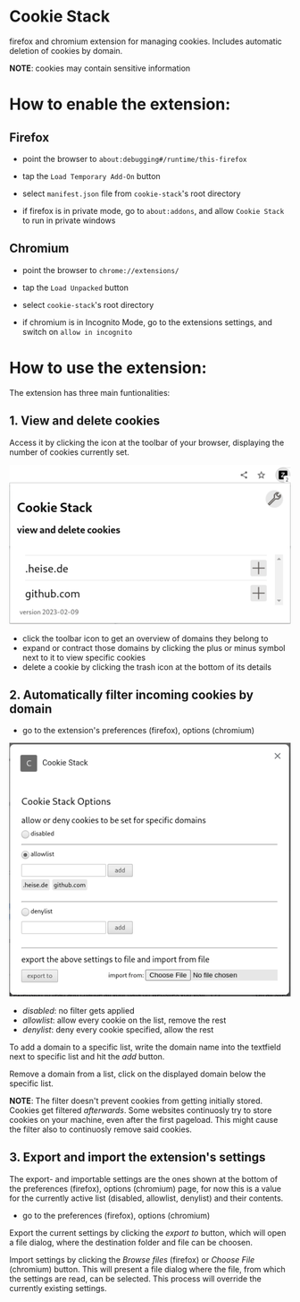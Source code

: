 # Cookie Stack

firefox and chromium extension for managing cookies. Includes automatic deletion of cookies by domain.

**NOTE**: cookies may contain sensitive information

# How to enable the extension:

## Firefox
* point the browser to `about:debugging#/runtime/this-firefox`
* tap the `Load Temporary Add-On` button
* select `manifest.json` file from `cookie-stack`'s root directory

* if firefox is in private mode, go to `about:addons`, and allow `Cookie Stack` to run in private windows

## Chromium
* point the browser to `chrome://extensions/`
* tap the `Load Unpacked` button
* select `cookie-stack`'s root directory

* if chromium is in Incognito Mode, go to the extensions settings, and switch on `allow in incognito`

# How to use the extension:

The extension has three main funtionalities:

## 1. View and delete cookies

Access it by clicking the icon at the toolbar of your browser, displaying the number of cookies currently set.

![Popup Screenshot](./zackdev/screenshots/cookie-stack-popup-screenshot.png)

* click the toolbar icon to get an overview of domains they belong to
* expand or contract those domains by clicking the plus or minus symbol next to it to view specific cookies
* delete a cookie by clicking the trash icon at the bottom of its details

## 2. Automatically filter incoming cookies by domain

* go to the extension's preferences (firefox), options (chromium)

![Options Screenshot](./zackdev/screenshots/cookie-stack-options-screenshot.png)

* *disabled*: no filter gets applied
* *allowlist*: allow every cookie on the list, remove the rest
* *denylist*: deny every cookie specified, allow the rest

To add a domain to a specific list, write the domain name into the textfield next to specific list and hit the *add* button.

Remove a domain from a list, click on the displayed domain below the specific list. 

**NOTE**: The filter doesn't prevent cookies from getting initially stored. Cookies get filtered *afterwards*. Some websites continuosly try to store cookies on your machine, even after the first pageload. This might cause the filter also to continuosly remove said cookies.

## 3. Export and import the extension's settings

The export- and importable settings are the ones shown at the bottom of the preferences (firefox), options (chromium) page, for now this is a value for the currently active list (disabled, allowlist, denylist) and their contents.

* go to the preferences (firefox), options (chromium)

Export the current settings by clicking the *export to* button, which will open a file dialog, where the destination folder and file can be choosen.

Import settings by clicking the *Browse files* (firefox) or *Choose File* (chromium) button. This will present a file dialog where the file, from which the settings are read, can be selected. This process will override the currently existing settings.
